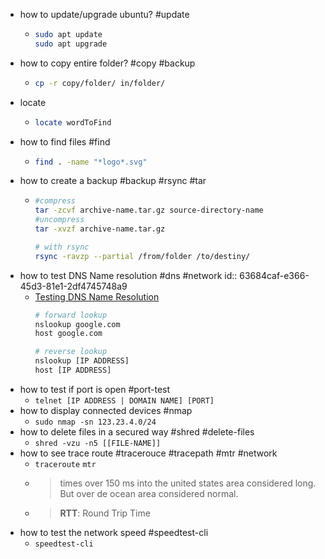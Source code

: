 - how to update/upgrade ubuntu? #update
	- ```sh
	  sudo apt update
	  sudo apt upgrade
	  ```
- how to copy entire folder? #copy #backup
	- ```sh 
	  cp -r copy/folder/ in/folder/
	  ```
- locate
	- ```sh
	  locate wordToFind
	  ```
- how to find files #find
	- ```sh
	  find . -name "*logo*.svg"
	  ```
- how to create a backup #backup #rsync #tar
	- ```sh
	  #compress
	  tar -zcvf archive-name.tar.gz source-directory-name
	  #uncompress
	  tar -xvzf archive-name.tar.gz
	  
	  # with rsync
	  rsync -ravzp --partial /from/folder /to/destiny/
	  ```
- how to test DNS Name resolution #dns #network
  id:: 63684caf-e366-45d3-81e1-2df4745748a9
	- [Testing DNS Name Resolution](https://wiki.samba.org/index.php/Testing_the_DNS_Name_Resolution#:~:text=To%20verify%20that%20your%20DNS,available%20on%20Linux%20and%20Windows.) 
	  ```sh
	  # forward lookup
	  nslookup google.com
	  host google.com
	  
	  # reverse lookup
	  nslookup [IP ADDRESS]
	  host [IP ADDRESS]
	  ```
- how to test if port is open #port-test
	- `telnet [IP ADDRESS | DOMAIN NAME] [PORT]`
- how to display connected devices #nmap
	- `sudo nmap -sn 123.23.4.0/24`
- how to delete files in a secured way #shred #delete-files
	- `shred -vzu -n5 [[FILE-NAME]]`
- how to see trace route #tracerouce #tracepath #mtr #network
	- `traceroute`
	  `mtr`
	- > times over 150 ms into the united states area considered long. But over de ocean area considered normal.
	- > **RTT**: Round Trip Time
- how to test the network speed #speedtest-cli
	- `speedtest-cli`